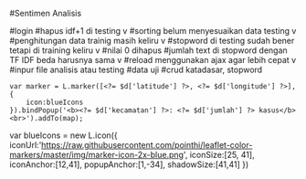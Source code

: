 #Sentimen Analisis

#login
#hapus idf+1 di testing v
#sorting belum menyesuaikan data testing v
#penghitungan data trainig masih keliru v
#stopword di testing sudah bener tetapi di training keliru v
#nilai 0 dihapus
#jumlah text di stopword dengan TF IDF beda harusnya sama v
#reload menggunakan ajax agar lebih cepat  v
#inpur file analisis atau testing
#data uji
#crud katadasar, stopword
<?php foreach ($sebaran as $d) {?>
    var marker = L.marker([<?= $d['latitude'] ?>, <?= $d['longitude'] ?>],{
        icon:blueIcons
    }).bindPopup('<b><?= $d['kecamatan'] ?>: <?= $d['jumlah'] ?> kasus</b><br>').addTo(map);
<?php }?>
 var blueIcons = new L.icon({
                        iconUrl:'https://raw.githubusercontent.com/pointhi/leaflet-color-markers/master/img/marker-icon-2x-blue.png',
                        iconSize:[25, 41],
                        iconAnchor:[12,41],
                        popupAnchor:[1,-34],
                        shadowSize:[41,41]
                    })